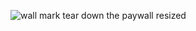 ![wall mark tear down the paywall resized](https://github.com/KaiKai7/Wall-Mark/assets/87836320/84639559-53d2-4584-8847-2de56dd2dbab)

